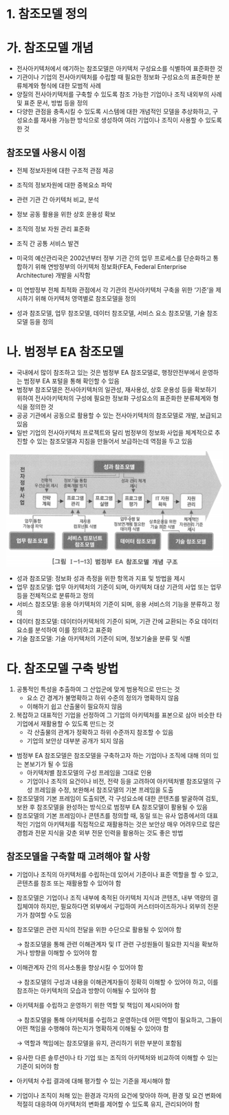 # 1. 참조모델 정의

# 가. 참조모델 개념

- 전사아키텍처에서 얘기하는 참조모델은 아키텍처 구성요소를 식별하여 표준화한 것
- 기관이나 기업의 전사아키텍처를 수립할 때 필요한 정보화 구성요소의 표준화한 분류체계와 형식에 대한 모범적 사례
- 양질의 전사아키텍처를 구축할 수 있도록 참조 가능한 기업이나 조직 내외부의 사례 및 표준 문서, 방법 등을 정의
- 다양한 관점을 충족시킬 수 있도록 시스템에 대한 개념적인 모델을 추상화하고, 구성요소를 재사용 가능한 방식으로 생성하여 여러 기업이나 조직이 사용할 수 있도록 한 것

## 참조모델 사용시 이점

- 전체 정보자원에 대한 구조적 관점 제공
- 조직의 정보자원에 대한 중복요소 파악
- 관련 기관 간 아키텍처 비교, 분석
- 정보 공동 활용을 위한 상호 운용성 확보
- 조직의 정보 자원 관리 표준화
- 조직 간 공통 서비스 발견

- 미국의 예산관리국은 2002년부터 정부 기관 간의 업무 프로세스를 단순화하고 통합하기 위해 연방정부의 아키텍처 정보화(FEA, Federal Enterprise Architecture) 개발을 시작함
- 미 연방정부 전체 최적화 관점에서 각 기관의 전사아키텍처 구축을 위한 ‘기준’을 제시하기 위해 아키텍처 영역별로 참조모델을 정의
- 성과 참조모델, 업무 참조모델, 데이터 참조모델, 서비스 요소 참조모델, 기술 참조모델 등을 정의

# 나. 범정부 EA 참조모델

- 국내에서 많이 참조하고 있는 것은 범정부 EA 참조모델로, 행정안전부에서 운영하는 범정부 EA 포털을 통해 확인할 수 있음
- 범정부 참조모델은 전사아키텍처의 일관성, 재사용성, 상호 운용성 등을 확보하기 위하여 전사아키텍처의 구성에 필요한 정보화 구성요소의 표준화한 분류체계와 형식을 정의한 것
- 공공 기관에서 공동으로 활용할 수 있는 전사아키텍처의 참조모델로 개발, 보급되고 있음
- 일반 기업의 전사아키텍처 프로젝트와 달리 범정부의 정보화 사업을 체계적으로 추진할 수 있는  참조모델과 지침을 만들어서 보급하는데 역점을 두고 있음

![eaModel](eaModel.png)

- 성과 참조모델: 정보화 성과 측정을 위한 항목과 지표 및 방법을 제시
- 업무 참조모델: 업무 아키텍처의 기준이 되며, 아키텍처 대상 기관의 사업 또는 업무 등을 전체적으로 분류하고 정의
- 서비스 참조모델: 응용 아키텍처의 기준이 되며, 응용 서비스의 기능을 분류하고 정의
- 데이터 참조모델: 데이터아키텍처의 기준이 되며, 기관 간에 교환되는 주요 데이터 요소를 분석하여 이를 정의하고 표준화
- 기술 참조모델: 기술 아키텍처의 기준이 되며, 정보기술을 분류 및 식별

# 다. 참조모델 구축 방법

1. 공통적인 특성을 추출하여 그 산업군에 맞게 범용적으로 만드는 것
    - 요소 간 경계가 불명확하고 하위 수준의 정의가 명확하지 않음
    - 이해하기 쉽고 산출물이 필요하지 않음
2. 복잡하고 대표적인 기업을 선정하여 그 기업의 아키텍처를 표본으로 삼아 비슷한 타 기업에서 재활용할 수 있도록 만드는 것
    - 각 산출물의 관계가 정확하고 하위 수준까지 참조할 수 있음
    - 기업의 보안상 대부분 공개가 되지 않음

- 범정부 EA 참조모델은 참조모델을 구축하고자 하는 기업이나 조직에 대해 의미 있는 본보기가 될 수 있음
    - 아키텍처별 참조모델의 구성 프레임을 그대로 인용
    - 기업이나 조직의 요건이나 비전, 전략 등을 고려하여 아키텍처별 참조모델의 구성 프레임을 수정, 보완해서 참조모델의 기본 프레임을 도출
- 참조모델의 기본 프레임이 도출되면, 각 구성요소에 대한 콘텐츠를 발굴하여 검토, 보완 후 참조모델을 완성하는 방식으로 범정부 EA 참조모델이 활용될 수 있음
- 참조모델의 기본 프레임이나 콘텐츠를 정의할 때, 동일 또는 유사 업종에서의 대표적인 기업의 아키텍처를 직접적으로 재활용하는 것은 보안상 매우 어려우므로 많은 경험과 전문 지식을 갖춘 외부 전문 인력을 활용하는 것도 좋은 방법

## 참조모델을 구축할 때 고려해야 할 사항

- 기업이나 조직의 아키텍처를 수립하는데 있어서 기준이나 표준 역할을 할 수 있고, 콘텐츠를 참조 또는 재활용할 수 있어야 함
- 참조모델은 기업이나 조직 내부에 축적된 아키텍처 지식과 콘텐츠, 내부 역량의 결집체여야 하지만, 필요하다면 외부에서 구입하여 커스터마이즈하거나 외부의 전문가가 참여할 수도 있음
- 참조모델은 관련 지식의 전달을 위한 수단으로 활용될 수 있어야 함
    
    → 참조모델을 통해 관련 이해관계자 및 IT 관련 구성원들이 필요한 지식을 확보하거나 방향을 이해할 수 있어야 함
    
- 이해관계자 간의 의사소통을 향상시킬 수 있어야 함
    
    → 참조모델의 구성과 내용을 이해관계자들이 정확히 이해할 수 있어야 하고, 이를 참조하는 아키텍처의 모습과 방향이 이해될 수 있어야 함
    
- 아키텍처를 수립하고 운영하기 위한 역할 및 책임이 제시되어야 함
    
    → 참조모델을 통해 아키텍처를 수립하고 운영하는데 어떤 역할이 필요하고, 그들이 어떤 책임을 수행해야 하는지가 명확하게 이해될 수 있어야 함
    
    → 역할과 책임에는 참조모델을 유지, 관리하기 위한 부분이 포함됨
    
- 유사한 다른 솔루션이나 타 기업 또는 조직의 아키텍처와 비교하여 이해할 수 있는 기준이 되어야 함
- 아키텍처 수립 결과에 대해 평가할 수 있는 기준을 제시해야 함
- 기업이나 조직이 처해 있는 환경과 각자의 요건에 맞아야 하며, 환경 및 요건 변화에 적절히 대응하여 아키텍처의 변화를 제어할 수 있도록 유지, 관리되어야 함
